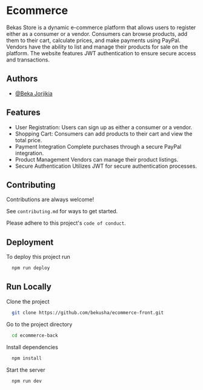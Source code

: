 
# Ecommerce 

Bekas Store is a dynamic e-commerce platform that allows users to register either as a consumer or a vendor. Consumers can browse products, add them to their cart, calculate prices, and make payments using PayPal. Vendors have the ability to list and manage their products for sale on the platform. The website features JWT authentication to ensure secure access and transactions.


## Authors

- [@Beka Jorjikia](https://github.com/bekusha)


## Features

- User Registration:
    Users can sign up as either a consumer or a vendor.
- Shopping Cart:
    Consumers can add products to their cart and view the total price.
- Payment Integration
    Complete purchases through a secure PayPal integration.
- Product Management
    Vendors can manage their product listings.
- Secure Authentication
    Utilizes JWT for secure authentication processes.







## Contributing

Contributions are always welcome!

See `contributing.md` for ways to get started.

Please adhere to this project's `code of conduct`.


## Deployment

To deploy this project run

```bash
  npm run deploy
```


## Run Locally

Clone the project

```bash
  git clone https://github.com/bekusha/ecommerce-front.git
```

Go to the project directory

```bash
  cd ecommerce-back
```

Install dependencies

```bash
  npm install
```

Start the server

```bash
  npm run dev
```

